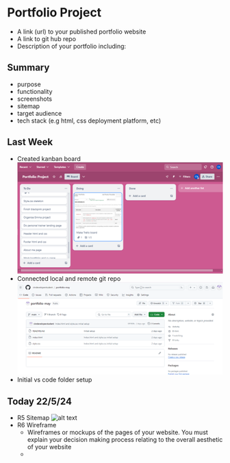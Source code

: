 # Portfolio Project
- A link (url) to your published portfolio website
- A link to git hub repo
- Description of your portfolio including:

## Summary
- purpose
- functionality
- screenshots
- sitemap
- target audience
- tech stack (e.g html, css deployment platform, etc)

## Last Week
- Created kanban board
![alt text](<docs/kanban board 22-5.png>)
- Connected local and remote git repo
![alt text](<docs/local and git repo 22-5.png>)
- Initial vs code folder setup

## Today 22/5/24
- R5 Sitemap
 ![alt text](<docs/New sitemap — Wed May 22 2024.png>)  
- R6 Wireframe
    - Wireframes or mockups of  the pages of your website. You must explain your decision making process relating to the overall aesthetic of your website
    - 